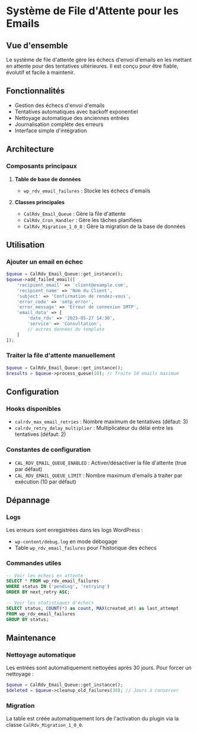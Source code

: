 # Système de File d'Attente pour les Emails

## Vue d'ensemble

Le système de file d'attente gère les échecs d'envoi d'emails en les mettant en attente pour des tentatives ultérieures. Il est conçu pour être fiable, évolutif et facile à maintenir.

## Fonctionnalités

- Gestion des échecs d'envoi d'emails
- Tentatives automatiques avec backoff exponentiel
- Nettoyage automatique des anciennes entrées
- Journalisation complète des erreurs
- Interface simple d'intégration

## Architecture

### Composants principaux

1. **Table de base de données**
   - `wp_rdv_email_failures` : Stocke les échecs d'emails

2. **Classes principales**
   - `CalRdv_Email_Queue` : Gère la file d'attente
   - `CalRdv_Cron_Handler` : Gère les tâches planifiées
   - `CalRdv_Migration_1_0_0` : Gère la migration de la base de données

## Utilisation

### Ajouter un email en échec

```php
$queue = CalRdv_Email_Queue::get_instance();
$queue->add_failed_email([
    'recipient_email' => 'client@example.com',
    'recipient_name' => 'Nom du Client',
    'subject' => 'Confirmation de rendez-vous',
    'error_code' => 'smtp_error',
    'error_message' => 'Erreur de connexion SMTP',
    'email_data' => [
        'date_rdv' => '2025-05-27 14:30',
        'service' => 'Consultation',
        // autres données du template
    ]
]);
```

### Traiter la file d'attente manuellement

```php
$queue = CalRdv_Email_Queue::get_instance();
$results = $queue->process_queue(10); // Traite 10 emails maximum
```

## Configuration

### Hooks disponibles

- `calrdv_max_email_retries` : Nombre maximum de tentatives (défaut: 3)
- `calrdv_retry_delay_multiplier` : Multiplicateur du délai entre les tentatives (défaut: 2)

### Constantes de configuration

- `CAL_RDV_EMAIL_QUEUE_ENABLED` : Activer/désactiver la file d'attente (true par défaut)
- `CAL_RDV_EMAIL_QUEUE_LIMIT` : Nombre maximum d'emails à traiter par exécution (10 par défaut)

## Dépannage

### Logs

Les erreurs sont enregistrées dans les logs WordPress :
- `wp-content/debug.log` en mode débogage
- Table `wp_rdv_email_failures` pour l'historique des échecs

### Commandes utiles

```sql
-- Voir les échecs en attente
SELECT * FROM wp_rdv_email_failures 
WHERE status IN ('pending', 'retrying')
ORDER BY next_retry ASC;

-- Voir les statistiques d'échecs
SELECT status, COUNT(*) as count, MAX(created_at) as last_attempt
FROM wp_rdv_email_failures
GROUP BY status;
```

## Maintenance

### Nettoyage automatique

Les entrées sont automatiquement nettoyées après 30 jours. Pour forcer un nettoyage :

```php
$queue = CalRdv_Email_Queue::get_instance();
$deleted = $queue->cleanup_old_failures(30); // Jours à conserver
```

### Migration

La table est créée automatiquement lors de l'activation du plugin via la classe `CalRdv_Migration_1_0_0`.
